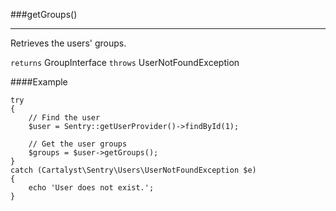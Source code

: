 <a id="getGroups"></a>
###getGroups()

----------

Retrieves the users' groups.

`returns` GroupInterface
`throws`  UserNotFoundException

####Example

	try
	{
		// Find the user
		$user = Sentry::getUserProvider()->findById(1);

		// Get the user groups
		$groups = $user->getGroups();
	}
	catch (Cartalyst\Sentry\Users\UserNotFoundException $e)
	{
		echo 'User does not exist.';
	}
